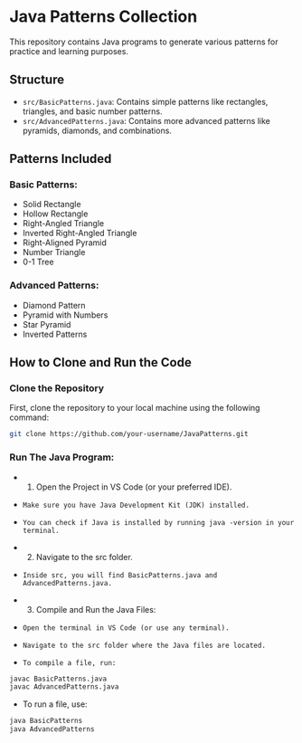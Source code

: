 # Java Patterns Collection

This repository contains Java programs to generate various patterns for practice and learning purposes.

## Structure

- `src/BasicPatterns.java`: Contains simple patterns like rectangles, triangles, and basic number patterns.
- `src/AdvancedPatterns.java`: Contains more advanced patterns like pyramids, diamonds, and combinations.

## Patterns Included

### **Basic Patterns**:

- Solid Rectangle
- Hollow Rectangle
- Right-Angled Triangle
- Inverted Right-Angled Triangle
- Right-Aligned Pyramid
- Number Triangle
- 0-1 Tree

### **Advanced Patterns**:

- Diamond Pattern
- Pyramid with Numbers
- Star Pyramid
- Inverted Patterns

## How to Clone and Run the Code

### Clone the Repository

First, clone the repository to your local machine using the following command:

```bash
git clone https://github.com/your-username/JavaPatterns.git

```

### **Run The Java Program**:

- 1. Open the Project in VS Code (or your preferred IDE).
-     Make sure you have Java Development Kit (JDK) installed.
-     You can check if Java is installed by running java -version in your terminal.
- 2. Navigate to the src folder.
-     Inside src, you will find BasicPatterns.java and AdvancedPatterns.java.
- 3. Compile and Run the Java Files:
-     Open the terminal in VS Code (or use any terminal).
-     Navigate to the src folder where the Java files are located.
-     To compile a file, run:

```bash
javac BasicPatterns.java
javac AdvancedPatterns.java
```

- To run a file, use:

```bash
java BasicPatterns
java AdvancedPatterns
```
